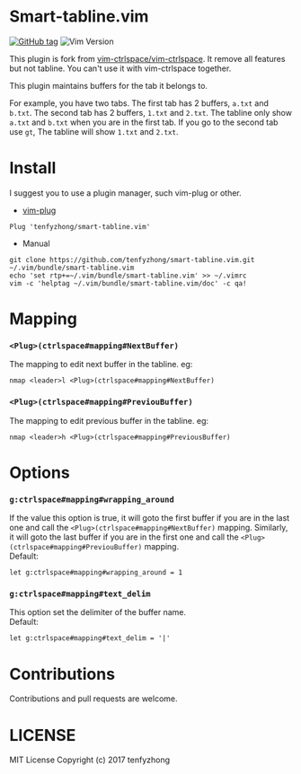 # Smart-tabline.vim
[![GitHub tag](https://img.shields.io/github/tag/tenfyzhong/smart-tabline.vim.svg)](https://github.com/tenfyzhong/smart-tabline.vim/tags)
![Vim Version](https://img.shields.io/badge/support-Vim%207.0.203%E2%86%91or%20NVIM-yellowgreen.svg?style=flat)

This plugin is fork from [vim-ctrlspace/vim-ctrlspace](https://github.com/vim-ctrlspace/vim-ctrlspace). 
It remove all features but not tabline. You can't use it with vim-ctrlspace together.  

This plugin maintains buffers for the tab it belongs to.  

For example, you have two tabs. The first tab has 2 buffers, `a.txt` and `b.txt`. 
The second tab has 2 buffers, `1.txt` and `2.txt`. The tabline only show `a.txt` 
and `b.txt` when you are in the first tab. If you go to the second tab use `gt`, 
The tabline will show `1.txt` and `2.txt`.  

# Install
I suggest you to use a plugin manager, such vim-plug or other.
- [vim-plug][]
```viml
Plug 'tenfyzhong/smart-tabline.vim'
```
- Manual
```
git clone https://github.com/tenfyzhong/smart-tabline.vim.git ~/.vim/bundle/smart-tabline.vim
echo 'set rtp+=~/.vim/bundle/smart-tabline.vim' >> ~/.vimrc
vim -c 'helptag ~/.vim/bundle/smart-tabline.vim/doc' -c qa!
```

# Mapping
### `<Plug>(ctrlspace#mapping#NextBuffer)`
The mapping to edit next buffer in the tabline. eg:  
```viml
nmap <leader>l <Plug>(ctrlspace#mapping#NextBuffer)
```

### `<Plug>(ctrlspace#mapping#PreviouBuffer)`
The mapping to edit previous buffer in the tabline. eg:  
```viml
nmap <leader>h <Plug>(ctrlspace#mapping#PreviousBuffer)
```

# Options
### `g:ctrlspace#mapping#wrapping_around`
If the value this option is true, it will goto the first buffer if you are in 
the last one and call the `<Plug>(ctrlspace#mapping#NextBuffer)` mapping. 
Similarly, it will goto the last buffer if you are in the first one and call the
`<Plug>(ctrlspace#mapping#PreviouBuffer)` mapping.  
Default:  
```viml
let g:ctrlspace#mapping#wrapping_around = 1
```

### `g:ctrlspace#mapping#text_delim`
This option set the delimiter of the buffer name.  
Default:
```viml
let g:ctrlspace#mapping#text_delim = '|'
```

# Contributions 
Contributions and pull requests are welcome.

# LICENSE
MIT License Copyright (c) 2017 tenfyzhong

[vim-plug]: https://github.com/junegunn/vim-plug
